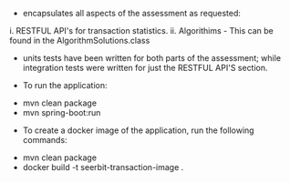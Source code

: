
* encapsulates all aspects of the assessment as requested:

i. RESTFUL API's for transaction statistics.
ii. Algorithims - This can be found in the AlgorithmSolutions.class 

* units tests have been written for both parts of the assessment; while integration tests were written for just the 
  RESTFUL API'S section.
  
* To run the application:
- mvn clean package
- mvn spring-boot:run

  
* To create a docker image of the application, run the following commands:
- mvn clean package
- docker build -t seerbit-transaction-image .


